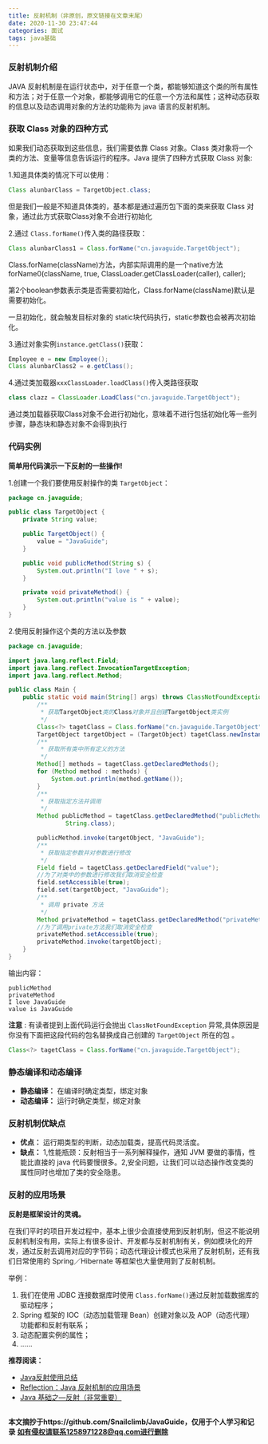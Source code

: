 ```yaml
---
title: 反射机制（非原创，原文链接在文章末尾）
date: 2020-11-30 23:47:44
categories: 面试
tags: java基础
---
```

### 反射机制介绍

JAVA 反射机制是在运行状态中，对于任意一个类，都能够知道这个类的所有属性和方法；对于任意一个对象，都能够调用它的任意一个方法和属性；这种动态获取的信息以及动态调用对象的方法的功能称为 java 语言的反射机制。

### 获取 Class 对象的四种方式

如果我们动态获取到这些信息，我们需要依靠 Class 对象。Class 类对象将一个类的方法、变量等信息告诉运行的程序。Java 提供了四种方式获取 Class 对象:

1.知道具体类的情况下可以使用：

```java
Class alunbarClass = TargetObject.class;
```

但是我们一般是不知道具体类的，基本都是通过遍历包下面的类来获取 Class 对象，通过此方式获取Class对象不会进行初始化

2.通过 `Class.forName()`传入类的路径获取：

```java
Class alunbarClass1 = Class.forName("cn.javaguide.TargetObject");
```
Class.forName(className)方法，内部实际调用的是一个native方法  forName0(className, true, ClassLoader.getClassLoader(caller), caller);

第2个boolean参数表示类是否需要初始化，Class.forName(className)默认是需要初始化。

一旦初始化，就会触发目标对象的 static块代码执行，static参数也会被再次初始化。

3.通过对象实例`instance.getClass()`获取：
```java
Employee e = new Employee();
Class alunbarClass2 = e.getClass();
```
4.通过类加载器`xxxClassLoader.loadClass()`传入类路径获取
```java
class clazz = ClassLoader.LoadClass("cn.javaguide.TargetObject");
```
通过类加载器获取Class对象不会进行初始化，意味着不进行包括初始化等一些列步骤，静态块和静态对象不会得到执行

### 代码实例

**简单用代码演示一下反射的一些操作!**

1.创建一个我们要使用反射操作的类 `TargetObject`：

```java
package cn.javaguide;

public class TargetObject {
    private String value;

    public TargetObject() {
        value = "JavaGuide";
    }

    public void publicMethod(String s) {
        System.out.println("I love " + s);
    }

    private void privateMethod() {
        System.out.println("value is " + value);
    }
}
```

2.使用反射操作这个类的方法以及参数

```java
package cn.javaguide;

import java.lang.reflect.Field;
import java.lang.reflect.InvocationTargetException;
import java.lang.reflect.Method;

public class Main {
    public static void main(String[] args) throws ClassNotFoundException, NoSuchMethodException, IllegalAccessException, InstantiationException, InvocationTargetException, NoSuchFieldException {
        /**
         * 获取TargetObject类的Class对象并且创建TargetObject类实例
         */
        Class<?> tagetClass = Class.forName("cn.javaguide.TargetObject");
        TargetObject targetObject = (TargetObject) tagetClass.newInstance();
        /**
         * 获取所有类中所有定义的方法
         */
        Method[] methods = tagetClass.getDeclaredMethods();
        for (Method method : methods) {
            System.out.println(method.getName());
        }
        /**
         * 获取指定方法并调用
         */
        Method publicMethod = tagetClass.getDeclaredMethod("publicMethod",
                String.class);

        publicMethod.invoke(targetObject, "JavaGuide");
        /**
         * 获取指定参数并对参数进行修改
         */
        Field field = tagetClass.getDeclaredField("value");
        //为了对类中的参数进行修改我们取消安全检查
        field.setAccessible(true);
        field.set(targetObject, "JavaGuide");
        /**
         * 调用 private 方法
         */
        Method privateMethod = tagetClass.getDeclaredMethod("privateMethod");
        //为了调用private方法我们取消安全检查
        privateMethod.setAccessible(true);
        privateMethod.invoke(targetObject);
    }
}

```

输出内容：

```
publicMethod
privateMethod
I love JavaGuide
value is JavaGuide
```

**注意** : 有读者提到上面代码运行会抛出 `ClassNotFoundException` 异常,具体原因是你没有下面把这段代码的包名替换成自己创建的 `TargetObject` 所在的包 。

```java
Class<?> tagetClass = Class.forName("cn.javaguide.TargetObject");
```


### 静态编译和动态编译

- **静态编译：** 在编译时确定类型，绑定对象
- **动态编译：** 运行时确定类型，绑定对象

### 反射机制优缺点

- **优点：** 运行期类型的判断，动态加载类，提高代码灵活度。
- **缺点：** 1,性能瓶颈：反射相当于一系列解释操作，通知 JVM 要做的事情，性能比直接的 java 代码要慢很多。2,安全问题，让我们可以动态操作改变类的属性同时也增加了类的安全隐患。

### 反射的应用场景

**反射是框架设计的灵魂。**

在我们平时的项目开发过程中，基本上很少会直接使用到反射机制，但这不能说明反射机制没有用，实际上有很多设计、开发都与反射机制有关，例如模块化的开发，通过反射去调用对应的字节码；动态代理设计模式也采用了反射机制，还有我们日常使用的 Spring／Hibernate 等框架也大量使用到了反射机制。

举例：

1. 我们在使用 JDBC 连接数据库时使用 `Class.forName()`通过反射加载数据库的驱动程序；
2. Spring 框架的 IOC（动态加载管理 Bean）创建对象以及 AOP（动态代理）功能都和反射有联系；
3. 动态配置实例的属性；
4. ......

**推荐阅读：**

- [Java反射使用总结]( https://zhuanlan.zhihu.com/p/80519709)
- [Reflection：Java 反射机制的应用场景](https://segmentfault.com/a/1190000010162647?utm_source=tuicool&utm_medium=referral)
- [Java 基础之—反射（非常重要）](https://blog.csdn.net/sinat_38259539/article/details/71799078)

## 

**本文摘抄于https://github.com/Snailclimb/JavaGuide，仅用于个人学习和记录**
**如有侵权请联系1258971228@qq.com进行删除**
